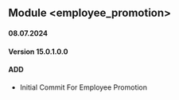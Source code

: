 ## Module <employee_promotion>
#### 08.07.2024
#### Version 15.0.1.0.0
#### ADD
- Initial Commit For Employee Promotion
